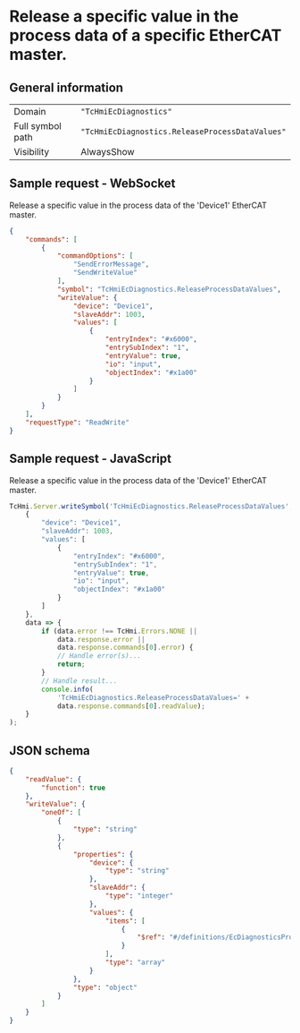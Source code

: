 # Release a specific value in the process data of a specific EtherCAT master.

## General information

|  |  |
| - | - |
| Domain | `"TcHmiEcDiagnostics"` |
| Full symbol path | `"TcHmiEcDiagnostics.ReleaseProcessDataValues"` |
| Visibility | AlwaysShow |

## Sample request - WebSocket

Release a specific value in the process data of the 'Device1' EtherCAT master.
```json
{
    "commands": [
        {
            "commandOptions": [
                "SendErrorMessage",
                "SendWriteValue"
            ],
            "symbol": "TcHmiEcDiagnostics.ReleaseProcessDataValues",
            "writeValue": {
                "device": "Device1",
                "slaveAddr": 1003,
                "values": [
                    {
                        "entryIndex": "#x6000",
                        "entrySubIndex": "1",
                        "entryValue": true,
                        "io": "input",
                        "objectIndex": "#x1a00"
                    }
                ]
            }
        }
    ],
    "requestType": "ReadWrite"
}
```

## Sample request - JavaScript

Release a specific value in the process data of the 'Device1' EtherCAT master.
```javascript
TcHmi.Server.writeSymbol('TcHmiEcDiagnostics.ReleaseProcessDataValues',
    {
        "device": "Device1",
        "slaveAddr": 1003,
        "values": [
            {
                "entryIndex": "#x6000",
                "entrySubIndex": "1",
                "entryValue": true,
                "io": "input",
                "objectIndex": "#x1a00"
            }
        ]
    },
    data => {
        if (data.error !== TcHmi.Errors.NONE ||
            data.response.error ||
            data.response.commands[0].error) {
            // Handle error(s)...
            return;
        }
        // Handle result...
        console.info(
            'TcHmiEcDiagnostics.ReleaseProcessDataValues=' +
            data.response.commands[0].readValue);
    }
);
```

## JSON schema

```json
{
    "readValue": {
        "function": true
    },
    "writeValue": {
        "oneOf": [
            {
                "type": "string"
            },
            {
                "properties": {
                    "device": {
                        "type": "string"
                    },
                    "slaveAddr": {
                        "type": "integer"
                    },
                    "values": {
                        "items": [
                            {
                                "$ref": "#/definitions/EcDiagnosticsProcessDataObjectEntryID"
                            }
                        ],
                        "type": "array"
                    }
                },
                "type": "object"
            }
        ]
    }
}
```
